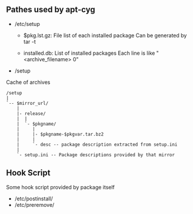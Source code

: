 Pathes used by apt-cyg
-------


* /etc/setup

  * $pkg.lst.gz: File list of each installed package
    Can be generated by tar -t

  * installed.db: List of installed packages
    Each line is like "<pkgname> <archive_filename> 0"


* /setup

Cache of archives


    /setup
    |
    `-- $mirror_url/
        |
        |- release/
        |  |
        |  `- $pkgname/
        |     |
        |     |- $pkgname-$pkgvar.tar.bz2
        |     |
        |     `- desc -- package description extracted from setup.ini
        |
        `- setup.ini -- Package descriptions provided by that mirror


Hook Script
-------

Some hook script provided by package itself

* /etc/postinstall/
* /etc/preremove/
